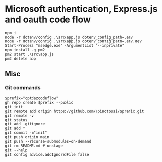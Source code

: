 # Microsoft authentication, Express.js and oauth code flow

~~~pwsh
npm i
node -r dotenv/config .\src\app.js dotenv_config_path=.env
node -r dotenv/config .\src\app.js dotenv_config_path=.env.dev
Start-Process "msedge.exe" -ArgumentList "--inprivate"
npm install -g pm2
pm2 start .\src\app.js
pm2 delete app  
~~~

## Misc

### Git commands

~~~pwsh
$prefix="cptdazcodeflow"
gh repo create $prefix --public
git init
git remote add origin https://github.com/cpinotossi/$prefix.git
git remote -v
git status
git add .gitignore
git add *
git commit -m"init"
git push origin main
git push --recurse-submodules=on-demand
git rm README.md # unstage
git --help
git config advice.addIgnoredFile false
~~~
